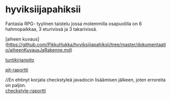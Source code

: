 # hyviksiijapahiksii
Fantasia RPG- tyylinen taistelu jossa molemmilla osapuolilla on 6 hahmopaikkaa, 3 eturivissä ja 3 takarivissä.


[aiheen kuvaus] (https://github.com/PikkuHukka/hyviksiijapahiksii/tree/master/dokumentaatio/aiheenKuvausJaRakenne.md)

[tuntikirjanpito](https://github.com/PikkuHukka/hyviksiijapahiksii/tree/master/dokumentaatio/tuntikirjanpito.md)


[pit-raportti](https://github.com/PikkuHukka/hyviksiijapahiksii/tree/master/dokumentaatio/pit-raportti/201702172354/index.html)

//En ehtinyt korjata checkstyleä javadocin lisäämisen jälkeen, joten erroreita on paljon.  
[checkstyle-raportti](https://github.com/PikkuHukka/hyviksiijapahiksii/tree/master/dokumentaatio/Checkstyle-raportti)
